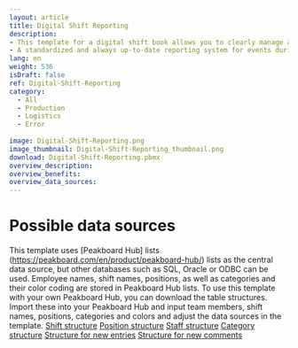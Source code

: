 ```yaml
---
layout: article
title: Digital Shift Reporting
description: 
- This template for a digital shift book allows you to clearly manage all relevant information about your shifts. Each entry in the shift book contains the name of the person who created the report, the position and shift concerned, the time and the category of the entry. 
- A standardized and always up-to-date reporting system for events during the shift is essential for successful shift handovers. With this digital shift book, you can keep an eye on irregularities and problems in order to increase efficiency and safety in operations. You also have the option of adding comments to the messages to further simplify communication. This template is versatile and customizable and is suitable for both logistics and production companies. Download the template now and optimize your shift planning!
lang: en
weight: 536
isDraft: false
ref: Digital-Shift-Reporting
category:
  - All
  - Production
  - Logistics
  - Error
 
image: Digital-Shift-Reporting.png
image_thumbnail: Digital-Shift-Reporting_thumbnail.png
download: Digital-Shift-Reporting.pbmx
overview_description:
overview_benefits:
overview_data_sources:
---
```


# Possible data sources

This template uses [Peakboard Hub] lists (https://peakboard.com/en/product/peakboard-hub/) lists as the central data source, but other databases such as SQL, Oracle or ODBC can be used. Employee names, shift names, positions, as well as categories and their color coding are stored in Peakboard Hub lists. To use this template with your own Peakboard Hub, you can download the table structures. Import these into your Peakboard Hub and input team members, shift names, positions, categories and colors and adjust the data sources in the template.
<a href="Template_Digital_Shift_Report_Shift.csv" class="inline" download>Shift structure</a> 
<a href="Template_Digital_Shift_Report_Position.csv" class="inline" download>Position structure</a>
<a href="Template_Digital_Shift_Report_Staff.csv" class="inline" download>Staff structure</a>
<a href="Template_Digital_Shift_Report_Category.csv" class="inline" download>Category structure</a>
<a href="Template_Digital_Shift_Report_Combined.csv" class="inline" download>Structure for new entries</a>
<a href="Template_Digital_Shift_Report_Comments.csv" class="inline" download>Structure for new comments</a>




